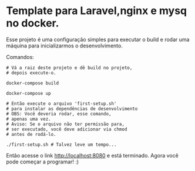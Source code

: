 # Template para Laravel,nginx e mysq no docker.

Esse projeto é uma configuração simples para executar o build e rodar uma máquina para inicializarmos o desenvolvimento.

Comandos:

```
# Vá a raiz deste projeto e dê build no projeto,
# depois execute-o.

docker-compose build

docker-compose up

# Então execute o arquivo 'first-setup.sh'
# para instalar as dependências de desenvolvimento
# OBS: Você deveria rodar, esse comando,
# apenas uma vez.
# Aviso: Se o arquivo não ter permissão para,
# ser executado, você deve adicionar via chmod
# antes de rodá-lo.

./first-setup.sh # Talvez leve um tempo...

```

Então acesse o link [http://localhost:8080]() e está terminado. Agora você pode começar a programar! :)
